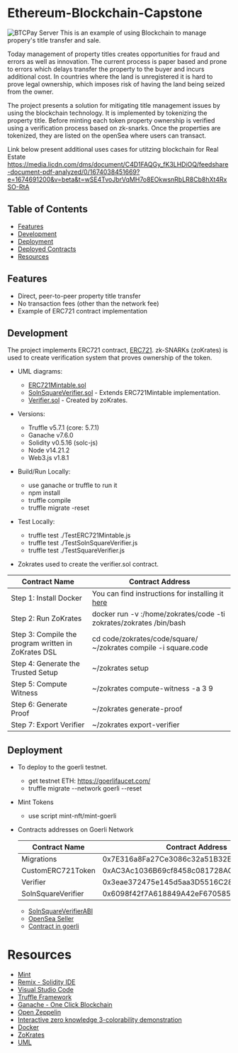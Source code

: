 # Ethereum-Blockchain-Capstone
 ![BTCPay Server](images/townhouses.jpeg)
This is an example of using Blockchain to manage propery's title transfer and sale.

Today management of property titles creates opportunities for fraud and errors as well as innovation. The current process is paper based and prone to errors which delays transfer the property to the buyer and incurs additional cost. 
In countries where the land is unregistered it is hard to prove legal ownership, which imposes risk of having the land being seized from the owner.

The project presents a solution for mitigating title management issues by using the blockchain technology. It is implemented by tokenizing the property title. Before minting each token property ownership is verified using a verification process based on zk-snarks. Once the properties are tokenized, they are listed on the openSea where users can transact.


 Link below present additional uses cases for utitzing blockchain for Real Estate
 https://media.licdn.com/dms/document/C4D1FAQGy_fK3LHDiOQ/feedshare-document-pdf-analyzed/0/1674038451669?e=1674691200&v=beta&t=wSE4TvoJbrVqMH7o8EOkwsnRbLR8Cb8hXt4RxSO-RtA
 ## Table of Contents

* [Features](#features)
* [Development](#development)
* [Deployment](#deployment)
* [Deployed Contracts](#deployed-contracts)
* [Resources](#resources)


## Features

* Direct, peer-to-peer property title transfer
* No transaction fees (other than the network fee)
* Example of ERC721 contract implementation


## Development
The project implements ERC721 contract, [ERC721](https://docs.openzeppelin.com/contracts/3.x/erc721#:~:text=ERC721%20is%20a%20standard%20for,across%20a%20number%20of%20contracts). zk-SNARKs (zoKrates) is used to create verification system that proves ownership of the token. 
* UML diagrams: 
    - [ERC721Mintable.sol](UML/classDiagramMintable.svg)
    - [SolnSquareVerifier.sol](UML/classDiagramSolnSquareVerifier.svg) - Extends ERC721Mintable implementation.
    - [Verifier.sol](UML/classDiagramVerifier.svg) - Created by zoKrates. 

* Versions: 
    - Truffle v5.7.1 (core: 5.7.1)
    - Ganache v7.6.0
    - Solidity v0.5.16 (solc-js)
    - Node v14.21.2
    - Web3.js v1.8.1

* Build/Run Locally:
    - use ganache or truffle to run it 
    - npm install
    - truffle compile
    - truffle migrate -reset

* Test Locally:
    - truffle test ./TestERC721Mintable.js
    - truffle test ./TestSolnSquareVerifier.js
    - truffle test ./TestSquareVerifier.js

* Zokrates used to create the verifier.sol contract. 

| Contract Name | Contract Address |
| ------------- | ------------- |
| Step 1: Install Docker | You can find instructions for installing it [here](https://docs.docker.com/install/)|
| Step 2: Run ZoKrates | docker run -v <Your path to zokrates>:/home/zokrates/code -ti zokrates/zokrates /bin/bash| 
| Step 3: Compile the program written in ZoKrates DSL | cd code/zokrates/code/square/ </br> ~/zokrates compile -i square.code |
| Step 4: Generate the Trusted Setup | ~/zokrates setup |
| Step 5: Compute Witness | ~/zokrates compute-witness -a 3 9 |
| Step 6: Generate Proof | ~/zokrates generate-proof |
| Step 7: Export Verifier | ~/zokrates export-verifier|

## Deployment 

* To deploy to the goerli testnet. 
    - get testnet ETH: https://goerlifaucet.com/
    - truffle migrate --network goerli --reset

* Mint Tokens
    - use script mint-nft/mint-goerli

* Contracts addresses on Goerli Network
 
    | Contract Name | Contract Address |
    | ------------- | ------------- |
    | Migrations | 0x7E316a8Fa27Ce3086c32a51B32E935E8b1713cEF |
    | CustomERC721Token | 0xAC3Ac1036B69cf8458c081728ACD32601f1EDed8 |
    | Verifier | 0x3eae372475e145d5aa3D5516C2897230Df45638a |
    | SolnSquareVerifier | 0x6098f42f7A618849A42eF670585d71cb5D298b7e |


    - [SolnSquareVerifierABI](./SolnSquareVerifierABI.json)
    - [OpenSea Seller](https://testnets.opensea.io/collection/bo-estate-marketplace)
    - [Contract in goerli](https://goerli.etherscan.io/address/0x6098f42f7A618849A42eF670585d71cb5D298b7e)


# Resources
* [Mint](https://github.com/andresaaap/mint-ntf)
* [Remix - Solidity IDE](https://remix.ethereum.org/)
* [Visual Studio Code](https://code.visualstudio.com/)
* [Truffle Framework](https://truffleframework.com/)
* [Ganache - One Click Blockchain](https://truffleframework.com/ganache)
* [Open Zeppelin ](https://openzeppelin.org/)
* [Interactive zero knowledge 3-colorability demonstration](http://web.mit.edu/~ezyang/Public/graph/svg.html)
* [Docker](https://docs.docker.com/install/)
* [ZoKrates](https://github.com/Zokrates/ZoKrates)
* [UML](https://medium.com/@kccmeky/how-to-create-uml-class-diagram-from-your-solidity-contract-6bc050016da8)

